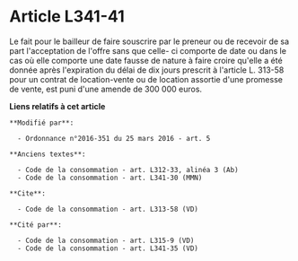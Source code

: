 # Article L341-41

Le fait pour le bailleur de faire souscrire par le preneur ou de recevoir de sa part l'acceptation de l'offre sans que celle-
ci comporte de date ou dans le cas où elle comporte une date fausse de nature à faire croire qu'elle a été donnée après
l'expiration du délai de dix jours prescrit à l'article L. 313-58 pour un contrat de location-vente ou de location assortie
d'une promesse de vente, est puni d'une amende de 300 000 euros.

**Liens relatifs à cet article**

	**Modifié par**:

	  - Ordonnance n°2016-351 du 25 mars 2016 - art. 5

	**Anciens textes**:

	  - Code de la consommation - art. L312-33, alinéa 3 (Ab)
	  - Code de la consommation - art. L341-30 (MMN)

	**Cite**:

	  - Code de la consommation - art. L313-58 (VD)

	**Cité par**:

	  - Code de la consommation - art. L315-9 (VD)
	  - Code de la consommation - art. L341-35 (VD)
